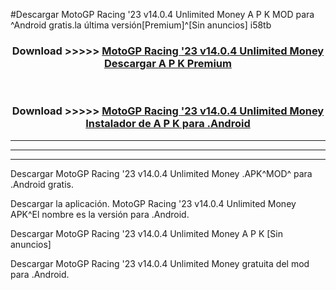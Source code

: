 #Descargar MotoGP Racing '23 v14.0.4 Unlimited Money  A P K MOD para ^Android gratis.la última versión[Premium]^[Sin anuncios] i58tb



<div align="center">
<h3>Download >>>>> <a href="https://es-web.web.app/?es= MotoGP Racing '23 v14.0.4 Unlimited Money ">MotoGP Racing '23 v14.0.4 Unlimited Money  Descargar A P K Premium</a></h3><br>

<h3>Download >>>>> <a href="https://es-web.web.app/?es= MotoGP Racing '23 v14.0.4 Unlimited Money ">MotoGP Racing '23 v14.0.4 Unlimited Money  Instalador de A P K para .Android</a></h3>
</div>


----------------------------------------------------------

----------------------------------------------------------

----------------------------------------------------------

Descargar MotoGP Racing '23 v14.0.4 Unlimited Money  .APK^MOD^ para .Android gratis.

Descargar la aplicación. MotoGP Racing '23 v14.0.4 Unlimited Money  APK^El nombre es la versión para .Android.

Descargar MotoGP Racing '23 v14.0.4 Unlimited Money  A P K [Sin anuncios]

Descargar MotoGP Racing '23 v14.0.4 Unlimited Money  gratuita del mod para .Android.